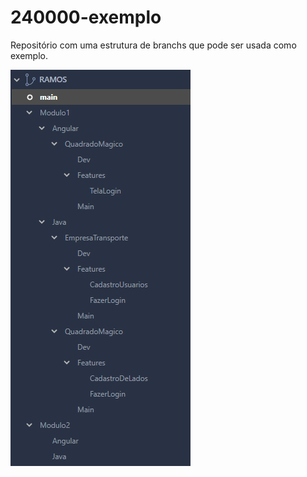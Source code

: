 # 240000-exemplo
Repositório com uma estrutura de branchs que pode ser usada como exemplo.

![Imagem exemplo](https://raw.githubusercontent.com/residencia18/240000-exemplo/main/exemplo.png)